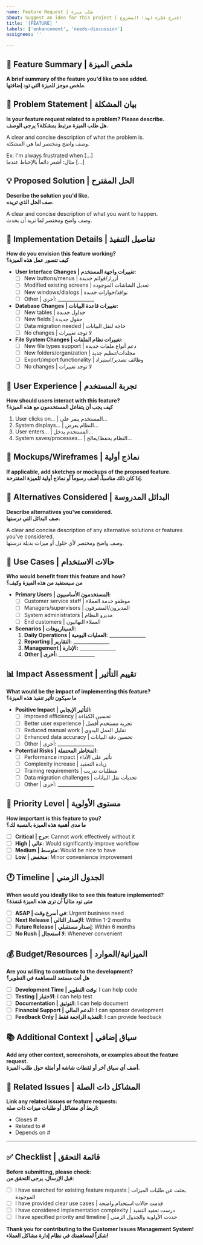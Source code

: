 ```yaml
---
name: Feature Request | طلب ميزة
about: Suggest an idea for this project | اقترح فكرة لهذا المشروع
title: '[FEATURE] '
labels: ['enhancement', 'needs-discussion']
assignees: ''

---
```


## 🚀 Feature Summary | ملخص الميزة
**A brief summary of the feature you'd like to see added.**  
**ملخص موجز للميزة التي تود إضافتها.**

## 🎯 Problem Statement | بيان المشكلة
**Is your feature request related to a problem? Please describe.**  
**هل طلب الميزة مرتبط بمشكلة؟ يرجى الوصف.**

A clear and concise description of what the problem is.  
وصف واضح ومختصر لما هي المشكلة.

Ex: I'm always frustrated when [...]  
مثال: أشعر دائماً بالإحباط عندما [...]

## 💡 Proposed Solution | الحل المقترح
**Describe the solution you'd like.**  
**صف الحل الذي تريده.**

A clear and concise description of what you want to happen.  
وصف واضح ومختصر لما تريد أن يحدث.

## 🔧 Implementation Details | تفاصيل التنفيذ
**How do you envision this feature working?**  
**كيف تتصور عمل هذه الميزة؟**

- **User Interface Changes | تغييرات واجهة المستخدم:**
  - [ ] New buttons/menus | أزرار/قوائم جديدة
  - [ ] Modified existing screens | تعديل الشاشات الموجودة
  - [ ] New windows/dialogs | نوافذ/حوارات جديدة
  - [ ] Other | أخرى: _______________

- **Database Changes | تغييرات قاعدة البيانات:**
  - [ ] New tables | جداول جديدة
  - [ ] New fields | حقول جديدة
  - [ ] Data migration needed | حاجة لنقل البيانات
  - [ ] No changes | لا توجد تغييرات

- **File System Changes | تغييرات نظام الملفات:**
  - [ ] New file types support | دعم أنواع ملفات جديدة
  - [ ] New folders/organization | مجلدات/تنظيم جديد
  - [ ] Export/import functionality | وظائف تصدير/استيراد
  - [ ] No changes | لا توجد تغييرات

## 🎨 User Experience | تجربة المستخدم
**How should users interact with this feature?**  
**كيف يجب أن يتفاعل المستخدمون مع هذه الميزة؟**

1. User clicks on... | المستخدم ينقر على...
2. System displays... | النظام يعرض...
3. User enters... | المستخدم يدخل...
4. System saves/processes... | النظام يحفظ/يعالج...

## 📱 Mockups/Wireframes | نماذج أولية
**If applicable, add sketches or mockups of the proposed feature.**  
**إذا كان ذلك مناسباً، أضف رسوماً أو نماذج أولية للميزة المقترحة.**

## 🔄 Alternatives Considered | البدائل المدروسة
**Describe alternatives you've considered.**  
**صف البدائل التي درستها.**

A clear and concise description of any alternative solutions or features you've considered.  
وصف واضح ومختصر لأي حلول أو ميزات بديلة درستها.

## 🎯 Use Cases | حالات الاستخدام
**Who would benefit from this feature and how?**  
**من سيستفيد من هذه الميزة وكيف؟**

- **Primary Users | المستخدمون الأساسيون:**
  - [ ] Customer service staff | موظفو خدمة العملاء
  - [ ] Managers/supervisors | المديرون/المشرفون
  - [ ] System administrators | مديرو النظام
  - [ ] End customers | العملاء النهائيون

- **Scenarios | السيناريوهات:**
  1. **Daily Operations | العمليات اليومية:** _______________
  2. **Reporting | التقارير:** _______________
  3. **Management | الإدارة:** _______________
  4. **Other | أخرى:** _______________

## 📊 Impact Assessment | تقييم التأثير
**What would be the impact of implementing this feature?**  
**ما سيكون تأثير تنفيذ هذه الميزة؟**

- **Positive Impact | التأثير الإيجابي:**
  - [ ] Improved efficiency | تحسين الكفاءة
  - [ ] Better user experience | تجربة مستخدم أفضل
  - [ ] Reduced manual work | تقليل العمل اليدوي
  - [ ] Enhanced data accuracy | تحسين دقة البيانات
  - [ ] Other | أخرى: _______________

- **Potential Risks | المخاطر المحتملة:**
  - [ ] Performance impact | تأثير على الأداء
  - [ ] Complexity increase | زيادة التعقيد
  - [ ] Training requirements | متطلبات تدريب
  - [ ] Data migration challenges | تحديات نقل البيانات
  - [ ] Other | أخرى: _______________

## 🔢 Priority Level | مستوى الأولوية
**How important is this feature to you?**  
**ما مدى أهمية هذه الميزة بالنسبة لك؟**

- [ ] **Critical | حرج**: Cannot work effectively without it
- [ ] **High | عالي**: Would significantly improve workflow
- [ ] **Medium | متوسط**: Would be nice to have
- [ ] **Low | منخفض**: Minor convenience improvement

## 🕐 Timeline | الجدول الزمني
**When would you ideally like to see this feature implemented?**  
**متى تود مثالياً أن ترى هذه الميزة مُنفذة؟**

- [ ] **ASAP | في أسرع وقت**: Urgent business need
- [ ] **Next Release | الإصدار التالي**: Within 1-2 months
- [ ] **Future Release | إصدار مستقبلي**: Within 6 months
- [ ] **No Rush | لا استعجال**: Whenever convenient

## 💰 Budget/Resources | الميزانية/الموارد
**Are you willing to contribute to the development?**  
**هل أنت مستعد للمساهمة في التطوير؟**

- [ ] **Development Time | وقت التطوير**: I can help code
- [ ] **Testing | الاختبار**: I can help test
- [ ] **Documentation | التوثيق**: I can help document
- [ ] **Financial Support | الدعم المالي**: I can sponsor development
- [ ] **Feedback Only | التغذية الراجعة فقط**: I can provide feedback

## 📚 Additional Context | سياق إضافي
**Add any other context, screenshots, or examples about the feature request.**  
**أضف أي سياق آخر أو لقطات شاشة أو أمثلة حول طلب الميزة.**

## 🔗 Related Issues | المشاكل ذات الصلة
**Link any related issues or feature requests:**  
**اربط أي مشاكل أو طلبات ميزات ذات صلة:**

- Closes #
- Related to #
- Depends on #

---

## ✅ Checklist | قائمة التحقق
**Before submitting, please check:**  
**قبل الإرسال، يرجى التحقق من:**

- [ ] I have searched for existing feature requests | بحثت عن طلبات الميزات الموجودة
- [ ] I have provided clear use cases | قدمت حالات استخدام واضحة
- [ ] I have considered implementation complexity | درست تعقيد التنفيذ
- [ ] I have specified priority and timeline | حددت الأولوية والجدول الزمني

**Thank you for contributing to the Customer Issues Management System!**  
**شكراً لمساهمتك في نظام إدارة مشاكل العملاء!**